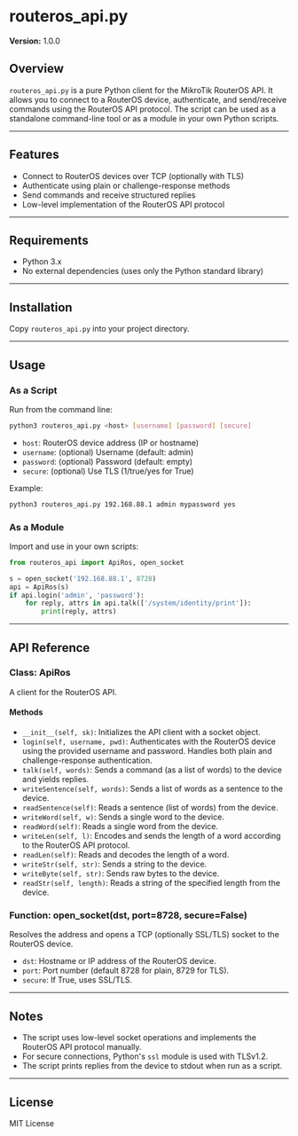 # routeros_api.py

**Version:** 1.0.0

## Overview

`routeros_api.py` is a pure Python client for the MikroTik RouterOS API. It allows you to connect to a RouterOS device, authenticate, and send/receive commands using the RouterOS API protocol. The script can be used as a standalone command-line tool or as a module in your own Python scripts.

---

## Features
- Connect to RouterOS devices over TCP (optionally with TLS)
- Authenticate using plain or challenge-response methods
- Send commands and receive structured replies
- Low-level implementation of the RouterOS API protocol

---

## Requirements
- Python 3.x
- No external dependencies (uses only the Python standard library)

---

## Installation
Copy `routeros_api.py` into your project directory.

---

## Usage

### As a Script
Run from the command line:

```bash
python3 routeros_api.py <host> [username] [password] [secure]
```
- `host`: RouterOS device address (IP or hostname)
- `username`: (optional) Username (default: admin)
- `password`: (optional) Password (default: empty)
- `secure`: (optional) Use TLS (1/true/yes for True)

Example:
```bash
python3 routeros_api.py 192.168.88.1 admin mypassword yes
```

### As a Module
Import and use in your own scripts:

```python
from routeros_api import ApiRos, open_socket

s = open_socket('192.168.88.1', 8728)
api = ApiRos(s)
if api.login('admin', 'password'):
    for reply, attrs in api.talk(['/system/identity/print']):
        print(reply, attrs)
```

---

## API Reference

### Class: ApiRos
A client for the RouterOS API.

#### Methods
- `__init__(self, sk)`: Initializes the API client with a socket object.
- `login(self, username, pwd)`: Authenticates with the RouterOS device using the provided username and password. Handles both plain and challenge-response authentication.
- `talk(self, words)`: Sends a command (as a list of words) to the device and yields replies.
- `writeSentence(self, words)`: Sends a list of words as a sentence to the device.
- `readSentence(self)`: Reads a sentence (list of words) from the device.
- `writeWord(self, w)`: Sends a single word to the device.
- `readWord(self)`: Reads a single word from the device.
- `writeLen(self, l)`: Encodes and sends the length of a word according to the RouterOS API protocol.
- `readLen(self)`: Reads and decodes the length of a word.
- `writeStr(self, str)`: Sends a string to the device.
- `writeByte(self, str)`: Sends raw bytes to the device.
- `readStr(self, length)`: Reads a string of the specified length from the device.

### Function: open_socket(dst, port=8728, secure=False)
Resolves the address and opens a TCP (optionally SSL/TLS) socket to the RouterOS device.
- `dst`: Hostname or IP address of the RouterOS device.
- `port`: Port number (default 8728 for plain, 8729 for TLS).
- `secure`: If True, uses SSL/TLS.

---

## Notes
- The script uses low-level socket operations and implements the RouterOS API protocol manually.
- For secure connections, Python's `ssl` module is used with TLSv1.2.
- The script prints replies from the device to stdout when run as a script.

---

## License
MIT License
